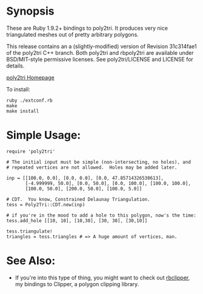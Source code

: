Synopsis
==========
These are Ruby 1.9.2+ bindings to poly2tri.  It produces very nice triangulated
meshes out of pretty arbitrary polygons.

This release contains an a (slightly-modified) version of Revision 31c314fae1
of the poly2tri C++ branch.  Both poly2tri and rbpoly2tri are available under
BSD/MIT-style permissive licenses.  See poly2tri/LICENSE and LICENSE for
details.

[poly2tri Homepage](http://code.google.com/p/poly2tri)

To install:

    ruby ./extconf.rb
    make
    make install

Simple Usage:
===========
    require 'poly2tri'

    # The initial input must be simple (non-intersecting, no holes), and
    # repeated vertices are not allowed.  Holes may be added later.

    inp = [[100.0, 0.0], [0.0, 0.0], [0.0, 47.85714326530613],
           [-4.999999, 50.0], [0.0, 50.0], [0.0, 100.0], [100.0, 100.0],
           [100.0, 50.0], [200.0, 50.0], [100.0, 5.0]]

    # CDT.  You know, Constrained Delaunay Triangulation.
    tess = Poly2Tri::CDT.new(inp)

    # if you're in the mood to add a hole to this polygon, now's the time:
    tess.add_hole [[10, 10], [10,30], [30, 30], [30,10]]

    tess.triangulate!
    triangles = tess.triangles # => A huge amount of vertices, man.

See Also:
=========
 * If you're into this type of thing, you might want to check out
   [rbclipper](http://github.com/mieko/rbclipper), my bindings to Clipper, a
   polygon clipping library.
